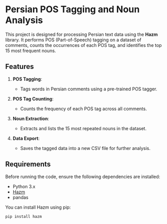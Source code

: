 # Persian POS Tagging and Noun Analysis

This project is designed for processing Persian text data using the **Hazm** library. It performs POS (Part-of-Speech) tagging on a dataset of comments, counts the occurrences of each POS tag, and identifies the top 15 most frequent nouns.

## Features

1. **POS Tagging**: 
   - Tags words in Persian comments using a pre-trained POS tagger.
   
2. **POS Tag Counting**:
   - Counts the frequency of each POS tag across all comments.
   
3. **Noun Extraction**:
   - Extracts and lists the 15 most repeated nouns in the dataset.

4. **Data Export**:
   - Saves the tagged data into a new CSV file for further analysis.

## Requirements

Before running the code, ensure the following dependencies are installed:

- Python 3.x
- [Hazm](https://github.com/sobhe/hazm)
- pandas

You can install Hazm using pip:

```bash
pip install hazm
